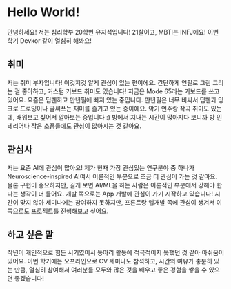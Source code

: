 # Hello World!
안녕하세요! 저는 심리학부 20학번 유지석입니다! 21살이고, MBTI는 INFJ에요! 이번 학기 Devkor 같이 열심히 해봐요!

## 취미
저는 취미 부자입니다! 이것저것 얕게 관심이 있는 편이에요. 간단하게 연필로 그림 그리는 걸 좋아하고, 커스텀 키보드 취미도 있습니다! 지금은 Mode 65라는 키보드를 쓰고 있어요. 요즘은 딥펜하고 만년필에 빠져 있는 중입니다. 만년필은 너무 비싸서 딥펜과 잉크로 드로잉이나 글씨쓰는 재미를 즐기고 있는 중이에요. 악기 연주랑 작곡 취미도 있는데, 배워보고 싶어서 알아보는 중입니다 :) 방에서 지내는 시간이 많아지다 보니까 방 인테리어나 작은 소품들에도 관심이 많아지는 것 같아요.

## 관심사
저는 요즘 AI에 관심이 많아요! 제가 현재 가장 관심있는 연구분야 중 하나가 Neuroscience-inspired AI여서 이론적인 부분으로 조금 더 관심이 가는 것 같아요. 물론 구현이 중요하지만, 길게 보면 AI/ML을 하는 사람은 이론적인 부분에서 강해야 한다는 생각이 더 들어요. 개발 쪽으로는 App 개발에 관심이 가기 시작하고 있습니다! 시간이 맞지 않아 세미나에는 참여하지 못하지만, 프론트랑 앱개발 쪽에 관심이 생겨서 이 쪽으로도 프로젝트를 진행해보고 싶어요.

## 하고 싶은 말 
작년이 개인적으로 힘든 시기였어서 동아리 활동에 적극적이지 못했던 것 같아 아쉬움이 있어요. 이번 학기에는 오프라인으로 CV 세미나도 참석하고, 시간의 여유가 충분히 있는 만큼, 열심히 참여해서 여러분들 모두와 많은 것을 배우고 좋은 경험을 쌓을 수 있으면 좋겠습니다!

